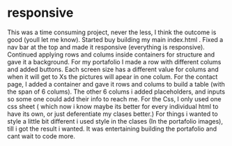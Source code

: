 # responsive

This was a time consuming project, never the less, I think the outcome is good (youll let me know).
Started buy building my main index.html . Fixed a nav bar at the top and made it responsive (everything is responsive). Continued applying rows and colums inside containers for structure and gave it a background.
For my portafolio I made a row with different colums and added buttons. Each screen size has a different value for colums and when it will get to Xs the pictures will apear in one colum.
For the contact page, I added a container and gave it rows and colums to build a table (with the span of 6 colums). The other 6 colums i added placeholders, and inputs so some one could add their info to reach me.
For the Css, I only used one css sheet ( which now i know maybe its better for every individual html to have its own, or just deferentiate my clases better.) For things i wanted to style a little bit different i used style in the clases (In the portafolio images), till i got the result i wanted.
It was entertaining building the portafolio and cant wait to code more.
